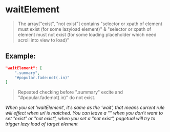 # waitElement
>The array["exist", "not exist"] contains "selector or xpath of element must exist (for some lazyload element)" & "selector or xpath of element must not exist (for some loading placeholder which need scroll into view to load)"

Example:
--
```JSON
"waitElement": [
    ".summary",
    "#popular.fade:not(.in)"
]
```
>Repeated checking before ".summary" excite and "#popular.fade:not(.in)" do not exist.

*When you set 'waitElement', it's same as the 'wait', that means current rule will effect when url is matched. You can leave a "" when you don't want to set "exist" or "not exist", when you set a "not exist", pagetual will try to trigger lazy load of target element*